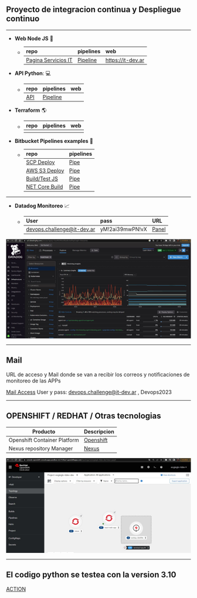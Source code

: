   ## Proyecto de integracion continua y Despliegue continuo

***

  - **Web Node JS** :page_facing_up:
    - | repo | pipelines | web |
      | ---- | --------- | --- |
      | [Pagina Servicios IT](https://lnkd.in/dzdymabZ) | [Pipeline](https://lnkd.in/dmqsiAA3) |  https://it-dev.ar |

 - **API Python**: :computer:
    - | repo | pipelines | web |
      | ---- | --------- | --- |
      | [API](https://lnkd.in/dCprxyyh) | [Pipeline]() |    |

  - **Terraform** :earth_americas:
    - | repo | pipelines | web |
      | ---- | --------- | --- |
      |  |  |    |

 - **Bitbucket Pipelines examples** :milky_way:
    - | repo | pipelines |
      | ---- | --------- |
      | [SCP Deploy](https://lnkd.in/dDiRVzb4) | [Pipe](https://lnkd.in/dzjXnDr5) |
      | [AWS S3 Deploy](https://lnkd.in/d3RW9M73) | [Pipe](https://lnkd.in/d2b3WAHb) |
      | [Build/Test JS](https://lnkd.in/dq3_EXbC) | [Pipe](https://lnkd.in/dPfSMmxT) |
      | [NET Core Build](https://lnkd.in/d5jBUbAg) | [Pipe](https://lnkd.in/dvnRprC3)          |

***

 - **Datadog Monitoreo** 	:chart_with_upwards_trend:
    - | User | pass | URL |
      | ---- | ---- | --- |
      | devops.challenge@it-dev.ar | yM!2ai39mwPN!vX | [Panel](https://lnkd.in/dJVPcz69) |

![Datadog](/img/datadog.JPG)

***

  ## Mail

URL de acceso y Mail donde se van a recibir los correos y notificaciones de monitoreo de las APPs

[Mail Access](https://it-dev.ar:2096/cpsess4739002919/3rdparty/roundcube/?_task=mail&_mbox=INBOX) User y pass: devops.challenge@it-dev.ar , Devops2023

***

## OPENSHIFT / REDHAT / Otras tecnologias


| Producto | Descripcion |
|  ----------- | ----------- |
| Openshift Container Platform | [Openshift](https://console-openshift-console.apps.sandbox-m3.1530.p1.openshiftapps.com/) |
| Nexus repository Manager | [Nexus](http://nexus-eogieglo-itdev-dev.apps.sandbox-m3.1530.p1.openshiftapps.com/nexus/#welcome) |


![Openshift](/img/redhatopenshift.JPG)

***


## El codigo python se testea con la version 3.10

[ACTION](https://github.com/ericuade/devops.challenge/actions)
